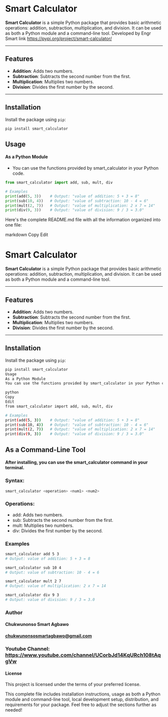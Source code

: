 # Smart Calculator

**Smart Calculator** is a simple Python package that provides basic arithmetic operations: addition, subtraction, multiplication, and division. It can be used as both a Python module and a command-line tool.
Developed by Engr Smart 
link https://pypi.org/project/smart-calculator/

---

## Features

- **Addition**: Adds two numbers.
- **Subtraction**: Subtracts the second number from the first.
- **Multiplication**: Multiplies two numbers.
- **Division**: Divides the first number by the second.

---

## Installation

Install the package using `pip`:

```bash
pip install smart_calculator
```
## Usage
#### As a Python Module
* You can use the functions provided by smart_calculator in your Python code.

```python
from smart_calculator import add, sub, mult, div

# Examples
print(add(5, 3))    # Output: "value of addition: 5 + 3 = 8"
print(sub(10, 4))   # Output: "value of subtraction: 10 - 4 = 6"
print(mult(2, 7))   # Output: "value of multiplication: 2 x 7 = 14"
print(div(9, 3))    # Output: "value of division: 9 / 3 = 3.0"
```




Here's the complete README.md file with all the information organized into one file:

markdown
Copy
Edit
# Smart Calculator

**Smart Calculator** is a simple Python package that provides basic arithmetic operations: addition, subtraction, multiplication, and division. It can be used as both a Python module and a command-line tool.

---

## Features

- **Addition**: Adds two numbers.
- **Subtraction**: Subtracts the second number from the first.
- **Multiplication**: Multiplies two numbers.
- **Division**: Divides the first number by the second.

---

## Installation

Install the package using `pip`:

```bash
pip install smart_calculator
Usage
As a Python Module
You can use the functions provided by smart_calculator in your Python code.

python
Copy
Edit
from smart_calculator import add, sub, mult, div

# Examples
print(add(5, 3))    # Output: "value of addition: 5 + 3 = 8"
print(sub(10, 4))   # Output: "value of subtraction: 10 - 4 = 6"
print(mult(2, 7))   # Output: "value of multiplication: 2 x 7 = 14"
print(div(9, 3))    # Output: "value of division: 9 / 3 = 3.0"

```

## As a Command-Line Tool
#### After installing, you can use the smart_calculator command in your terminal.

### Syntax:
```python
smart_calculator <operation> <num1> <num2>
```
### Operations:
* add: Adds two numbers.
* sub: Subtracts the second number from the first.
* mult: Multiplies two numbers.
* div: Divides the first number by the second.

### Examples
```bash
smart_calculator add 5 3
# Output: value of addition: 5 + 3 = 8

smart_calculator sub 10 4
# Output: value of subtraction: 10 - 4 = 6

smart_calculator mult 2 7
# Output: value of multiplication: 2 x 7 = 14

smart_calculator div 9 3
# Output: value of division: 9 / 3 = 3.0
```
### Author
#### Chukwunonso Smart Agbawo
#### chukwunonsosmartagbawo@gmail.com
### Youtube Channel: https://www.youtube.com/channel/UCorbJd14KqURch108tAqgVw

#### License
This project is licensed under the terms of your preferred license. 

This complete file includes installation instructions, usage as both a Python module and command-line tool, local development setup, distribution, and requirements for your package. Feel free to adjust the sections further as needed!
